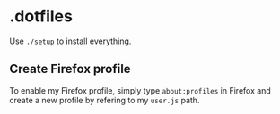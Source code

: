 # .dotfiles

Use `./setup` to install everything.

## Create Firefox profile
To enable my Firefox profile, simply type `about:profiles` in Firefox and create a new
profile by refering to my `user.js` path.
